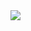 <img src="[https://github-readme-stats.vercel.app/api?username=CAPT-Zulu&show_icons=true&theme=radical](https://github.com/CAPT-Zulu/CAPT-Zulu/blob/SVG-Test/Gate.svg)https://github.com/CAPT-Zulu/CAPT-Zulu/blob/SVG-Test/Gate.svg">

